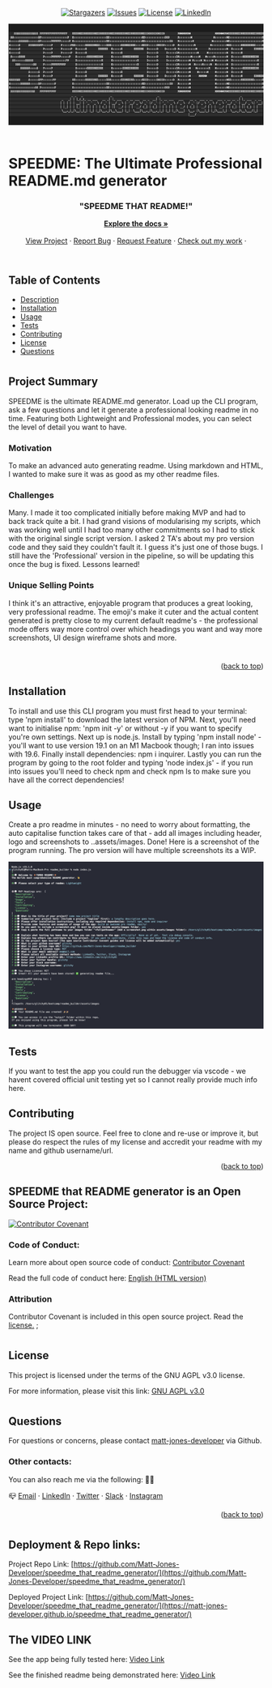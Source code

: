 


<span style="display:block" align="center" class="shields">

[![Stargazers][stars-shield]][stars-url]
[![Issues][issues-shield]][issues-url]
[![License][license-shield]][license-url]
[![LinkedIn][linkedin-shield]][linkedin-url]

</span>


<!-- Readme top-->
<a name="readme-top"></a>



<div align="center">
	<img src="./assets/images/header.png" alt="header-image" width="800" height="200">
</div>
<br>


# SPEEDME: The Ultimate Professional README.md generator


<div align="center">
<h3>"SPEEDME THAT README!"</h3>
<a href="https://github.com/Matt-Jones-Developer/speedme_that_readme_generator//"><strong>Explore the docs »</strong></a>
<br />
<br />
<a href="https://github.com/Matt-Jones-Developer/speedme_that_readme_generator//">View Project</a>
·
<a href="https://github.com/Matt-Jones-Developer/speedme_that_readme_generator//issues">Report Bug</a>
·
<a href="https://github.com/Matt-Jones-Developer/speedme_that_readme_generator//issues">Request Feature</a>
·
<a href="https://github.com/matt-jones-developer?tab=repositories">Check out my work</a>
·
</div>
<br>

#

## Table of Contents

* [Description](#description)
* [Installation](#installation)
* [Usage](#usage)
* [Tests](#tests)
* [Contributing](#contributing)
* [License](#license)
* [Questions](#questions)
#

## Project Summary

SPEEDME is the ultimate README.md generator.  Load up the CLI program, ask a few questions and let it generate a professional looking readme in no time. Featuring both Lightweight and Professional modes, you can select the level of detail you want to have.

### Motivation
To make an advanced auto generating readme.  Using markdown and HTML, I wanted to make sure it was as good as my other readme files.

### Challenges
Many.  I made it too complicated initially before making MVP and had to back track quite a bit.  I had grand visions of modularising my scripts, which was working well until I had too many other commitments so I had to stick with the original single script version. I asked 2 TA's about my pro version code and they said they couldn't fault it.  I guess it's just one of those bugs.  I still have the 'Professional' version  in the pipeline, so will be updating this once the bug is fixed.  Lessons learned!

### Unique Selling Points
I think it's an attractive, enjoyable program that produces a great looking, very professional readme.  The emoji's make it cuter and the actual content generated is pretty close to my current default readme's - the professional mode offers way more control over which headings you want and way more screenshots, UI design wireframe shots and more. 

#


<p align="right">(<a href="#readme-top">back to top</a>)</p>


## Installation

To install and use this CLI program you must first head to your terminal:  type 'npm install' to download the latest version of NPM.  Next, you'll need want to initialise npm: 'npm init -y' or without -y if you want to specify you're own settings.  Next up is node.js.  Install by typing 'npm install node' - you'll want to use version 19.1 on an M1 Macbook though; I ran into issues with 19.6.  Finally install dependencies: npm i inquirer.  Lastly you can run the program by going to the root folder and typing 'node index.js' - if you run into issues you'll need to check npm and check npm ls to make sure you have all the correct dependencies!


## Usage

Create a pro readme in minutes - no need to worry about formatting, the auto capitalise function takes care of that - add all images including header, logo and screenshots to ..assets/images.  Done! Here is a screenshot of the program running. The pro version will have multiple screenshots its a WIP.


![Product Screenshot](./assets/images/screenshot.png)

## Tests

If you want to test the app you could run the debugger via vscode - we havent covered official unit testing yet so I cannot really provide much info here.


## Contributing

The project IS open source.  Feel free to clone and re-use or improve it, but please do respect the rules of my license and accredit your readme with my name and github username/url.



<p align="right">(<a href="#readme-top">back to top</a>)</p>




## SPEEDME that README generator is an Open Source Project:
[![Contributor Covenant](https://img.shields.io/badge/Contributor%20Covenant-2.1-4baaaa.svg)](code_of_conduct.md)

### Code of Conduct:
Learn more about open source code of conduct:
[Contributor Covenant](https://www.contributor-covenant.org/)

Read the full code of conduct here:
[English (HTML version)](https://www.contributor-covenant.org/version/2/1/code_of_conduct/)

### Attribution
Contributor Covenant is included in this open source project.  Read the [license.](https://github.com/EthicalSource/contributor_covenant/blob/release/LICENSE.md)
;



#
## License

This project is licensed under the terms of the GNU AGPL v3.0 license.

For more information, please visit this link: [GNU AGPL v3.0](https://choosealicense.com/licenses/agpl-3.0/)



#
## Questions

For questions or concerns, please contact [matt-jones-developer](https://github.com/Matt-Jones-Developer/speedme_that_readme_generator/) via Github.
###  Other contacts:

You can also reach me via the following: 👻💬

📪 [Email](me@gamail) · [LinkedIn](https://www.linkedin.com/in/matt-jones-zx81) · [Twitter](glitchy) · [Slack](mattjones) · [Instagram](glitchy) 



[stars-shield]: https://img.shields.io/github/stars/matt-jones-developer/speedme_that_readme_generator.svg?style=for-the-badge
[stars-url]: https://github.com/Matt-Jones-Developer/speedme_that_readme_generator//stargazer
[issues-shield]: https://img.shields.io/github/issues/matt-jones-developer/speedme_that_readme_generator.svg?style=for-the-badge
[issues-url]: https://github.com/Matt-Jones-Developer/speedme_that_readme_generator//issues
[license-shield]: https://img.shields.io/badge/license-GNU%20AGPL%20v3.0-red.svg
[license-url]: https://choosealicense.com/licenses/agpl-3.0/
[linkedin-shield]: https://img.shields.io/badge/-LinkedIn-black.svg?style=for-the-badge&logo=linkedin&colorB=555
[linkedin-url]: https://www.linkedin.com/in/matt-jones-zx81



<p align="right">(<a href="#readme-top">back to top</a>)</p>

#



## Deployment & Repo links:

Project Repo Link: [https://github.com/Matt-Jones-Developer/speedme_that_readme_generator/](https://github.com/Matt-Jones-Developer/speedme_that_readme_generator/)

Deployed Project Link: [https://github.com/Matt-Jones-Developer/speedme_that_readme_generator/](https://matt-jones-developer.github.io/speedme_that_readme_generator/)

## The VIDEO LINK

See the app being fully tested here: 
[Video Link](https://drive.google.com/file/d/1CMJ1AhnZMRsrCtINm3QWc2aCzDwLnRdy/view?usp=sharing)

See the finished readme being demonstrated here: 
[Video Link](https://drive.google.com/file/d/1CMJ1AhnZMRsrCtINm3QWc2aCzDwLnRdy/view?usp=sharing)

